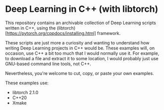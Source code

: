 # Deep Learning in C++ (with libtorch)

This repository contains an archivable collection of Deep Learning
scripts written in C++, using the
(libtorch)[https://pytorch.org/cppdocs/installing.html] framework.

These scripts are just more a curiosity and wanting to understand
how writing Deep Learning projects in C++ would be. These examples
will, on occasion, use C++ a bit too much that I would normally use
it. For example, to download a file and extract it to some location,
I would probably just use GNU-based command line tools, not C++.

Nevertheless, you're welcome to cut, copy, or paste your own examples.

These examples use:
- libtorch 2.1.0
- C++20
- Xmake
